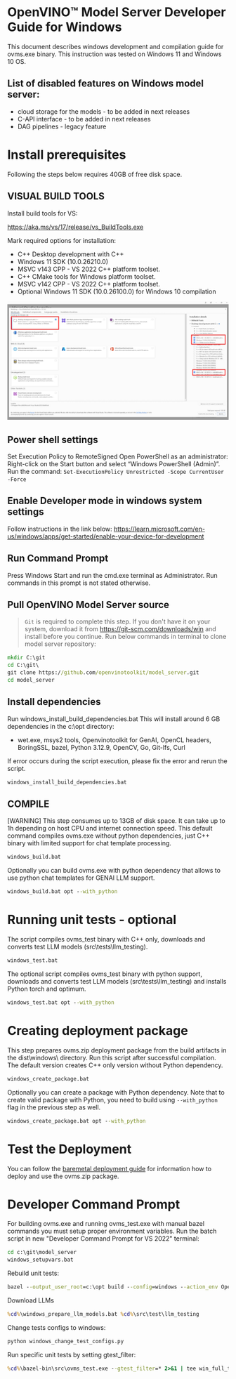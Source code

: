 # OpenVINO&trade; Model Server Developer Guide for Windows
This document describes windows development and compilation guide for ovms.exe binary.
This instruction was tested on Windows 11 and Windows 10 OS.

## List of disabled features on Windows model server:
- cloud storage for the models - to be added in next releases
- C-API interface - to be added in next releases
- DAG pipelines - legacy feature


# Install prerequisites
Following the steps below requires 40GB of free disk space.

## VISUAL BUILD TOOLS
Install build tools for VS:

https://aka.ms/vs/17/release/vs_BuildTools.exe

Mark required options for installation:
- C++ Desktop development with C++
- Windows 11 SDK (10.0.26210.0)
- MSVC v143 CPP - VS 2022 C++ platform toolset.
- C++ CMake tools for Windows platform toolset.
- MSVC v142 CPP - VS 2022 C++ platform toolset.
- Optional Windows 11 SDK (10.0.26100.0) for Windows 10 compilation

![Build Tools options](build_tools.jpg)

## Power shell settings
Set Execution Policy to RemoteSigned
Open PowerShell as an administrator: Right-click on the Start button and select “Windows PowerShell (Admin)”.
Run the command:
```Set-ExecutionPolicy Unrestricted -Scope CurrentUser -Force```

## Enable Developer mode in windows system settings
Follow instructions in the link below:
https://learn.microsoft.com/en-us/windows/apps/get-started/enable-your-device-for-development

## Run Command Prompt
Press Windows Start and run the cmd.exe terminal as Administrator.
Run commands in this prompt is not stated otherwise.

## Pull OpenVINO Model Server source
> `Git` is required to complete this step. If you don't have it on your system, download it from https://git-scm.com/downloads/win and install before you continue.
Run below commands in terminal to clone model server repository:
```bat
mkdir C:\git
cd C:\git\
git clone https://github.com/openvinotoolkit/model_server.git
cd model_server
```

## Install dependencies
Run windows_install_build_dependencies.bat
This will install around 6 GB dependencies in the c:\opt directory:
- wet.exe, msys2 tools, Openvinotoolkit for GenAI, OpenCL headers, BoringSSL, bazel, Python 3.12.9, OpenCV, Go, Git-lfs, Curl

If error occurs during the script execution, please fix the error and rerun the script.
```bat
windows_install_build_dependencies.bat
```

## COMPILE
[WARNING] This step consumes up to 13GB of disk space. It can take up to 1h depending on host CPU and internet connection speed.
This default command compiles ovms.exe without python dependencies, just C++ binary with limited support for chat template processing.
```bat
windows_build.bat
```

Optionally you can build ovms.exe with python dependency that allows to use python chat templates for GENAI LLM support.
```bat
windows_build.bat opt --with_python
```
# Running unit tests - optional
The script compiles ovms_test binary with C++ only, downloads and converts test LLM models (src\tests\llm_testing).
```bat
windows_test.bat
```

The optional script compiles ovms_test binary with python support, downloads and converts test LLM models (src\tests\llm_testing) and installs Python torch and optimum.
```bat
windows_test.bat opt --with_python
```

# Creating deployment package
This step prepares ovms.zip deployment package from the build artifacts in the dist\windows\ directory. Run this script after successful compilation.
The default version creates C++ only version without Python dependency.
```bat
windows_create_package.bat
```

Optionally you can create a package with Python dependency. Note that to create valid package with Python, you need to build using `--with_python` flag in the previous step as well.
```bat
windows_create_package.bat opt --with_python
```

# Test the Deployment
You can follow the [baremetal deployment guide](deploying_server_baremetal.md) for information how to deploy and use the ovms.zip package.

# Developer Command Prompt
For building ovms.exe and running ovms_test.exe with manual bazel commands you must setup proper environment variables.
Run the batch script in new "Developer Command Prompt for VS 2022" terminal:
```bat
cd c:\git\model_server
windows_setupvars.bat
```

Rebuild unit tests:
```bat
bazel --output_user_root=c:\opt build --config=windows --action_env OpenVINO_DIR=c:\opt\genai/runtime/cmake --jobs=%NUMBER_OF_PROCESSORS% --verbose_failures //src:ovms_test 2>&1 | tee win_build_test.log
```

Download LLMs
```bat
%cd%\windows_prepare_llm_models.bat %cd%\src\test\llm_testing
```

Change tests configs to windows:
```bat
python windows_change_test_configs.py
```

Run specific unit tests by setting gtest_filter:
```bat
%cd%\bazel-bin\src\ovms_test.exe --gtest_filter=* 2>&1 | tee win_full_test.log
```
